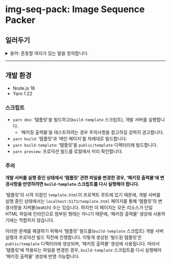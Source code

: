 # img-seq-pack: Image Sequence Packer

## 일러두기

<details>
<summary>용어: 혼동할 여지가 있는 말을 정의합니다.</summary>

* 메인 페이지: 프로젝트 루트의 `index.html`과 여기에서 참조하는 리소스로 구성되는 페이지
* 템플릿: 프로젝트 루트의 `template.html`과 여기에서 참조하는 리소스로 구성되는 페이지
* 빌드된 템플릿: 템플릿을 빌드하여 생성된 단일 HTML 파일(`public/template/template.html`)
* 패키징 출력물: 사용자가 입력한 데이터를 ‘빌드된 템플릿’에 적용하여 생성되는 단일 HTML 파일 출력물

</details>

---

## 개발 환경

* Node.js 18
* Yarn 1.22

### 스크립트

* `yarn dev`: ‘템플릿’을 빌드하고(`build-template` 스크립트), 개발 서버를 실행합니다.
    * ‘패키징 출력물’을 테스트하려는 경우 주의사항을 참고하길 강력히 권고합니다.
* `yarn build`: ‘템플릿’과 ‘메인 페이지’를 차례대로 빌드합니다.
* `yarn build-template`: ‘템플릿’을 `public/template` 디렉터리에 빌드합니다.
* `yarn preview`: 프로덕션 빌드를 로컬에서 미리 확인합니다.

### 주의

**개발 서버를 실행 중인 상태에서 ‘템플릿’ 관련 파일을 변경한 경우, ‘패키징 출력물’에 변경사항을 반영하려면 `build-template` 스크립트를 다시 실행해야 합니다.**

‘템플릿’의 시작 지점인 `template.html`이 프로젝트 루트에 있기 때문에, 개발 서버를 실행 중인 상태에서는 `localhost:5173/template.html` 페이지를 통해 ‘템플릿’의 변경사항을 지켜볼(watch) 수는 있습니다. 하지만 이 페이지는 모든 리소스가 단일 HTML 파일에 인라인으로 첨부된 형태는 아니기 때문에, ‘패키징 출력물’ 생성에 사용하기에는 적합하지 않습니다.

이러한 문제를 해결하기 위해서 ‘템플릿’ 빌드를(`build-template` 스크립트) 개발 서버 실행과 프로덕션 빌드 직전에 진행합니다. 이렇게 생성된 ‘빌드된 템플릿’은 `public/template` 디렉터리에 생성되며, ‘패키징 출력물’ 생성에 사용됩니다. 따라서 ‘템플릿’에 적용되는 파일을 변경한 경우, `build-template` 스크립트를 다시 실행해야 ‘패키징 출력물’ 생성에 반영 가능합니다.
